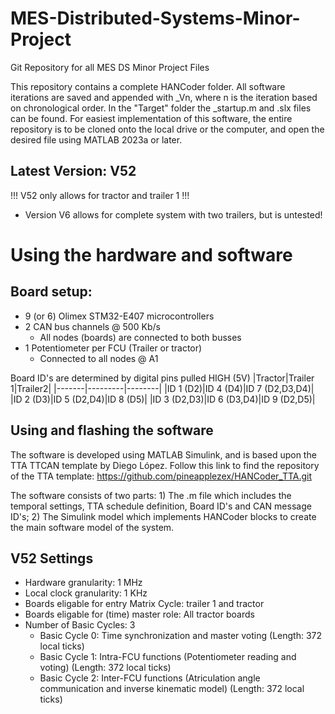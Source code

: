 # MES-Distributed-Systems-Minor-Project
Git Repository for all MES DS Minor Project Files

This repository contains a complete HANCoder folder. All software iterations are saved and appended with \_Vn, where n is the iteration based on chronological order.
In the "Target" folder the \_startup.m and .slx files can be found. For easiest implementation of this software, the entire repository is to be cloned onto the local drive or the computer, and open the desired file using MATLAB 2023a or later. 

## Latest Version: V52
!!! V52 only allows for tractor and trailer 1 !!!

- Version V6 allows for complete system with two trailers, but is untested!

# Using the hardware and software
## Board setup:
- 9 (or 6) Olimex STM32-E407 microcontrollers
- 2 CAN bus channels @ 500 Kb/s
  - All nodes (boards) are connected to both busses
- 1 Potentiometer per FCU (Trailer or tractor)
  - Connected to all nodes @ A1

Board ID's are determined by digital pins pulled HIGH (5V)
|Tractor|Trailer 1|Trailer2|
|-------|---------|--------|
|ID 1 (D2)|ID 4 (D4)|ID 7 (D2,D3,D4)|
|ID 2 (D3)|ID 5 (D2,D4)|ID 8 (D5)|
|ID 3 (D2,D3)|ID 6 (D3,D4)|ID 9 (D2,D5)|

## Using and flashing the software
The software is developed using MATLAB Simulink, and is based upon the TTA TTCAN template by Diego López. Follow this link to find the repository of the TTA template: https://github.com/pineapplezex/HANCoder_TTA.git

The software consists of two parts: 1) The .m file which includes the temporal settings, TTA schedule definition, Board ID's and CAN message ID's; 2) The Simulink model which implements HANCoder blocks to create the main software model of the system. 

## V52 Settings
- Hardware granularity: 1 MHz
- Local clock granularity: 1 KHz
- Boards eligable for entry Matrix Cycle: trailer 1 and tractor
- Boards eligable for (time) master role: All tractor boards
- Number of Basic Cycles: 3
  - Basic Cycle 0: Time synchronization and master voting (Length: 372 local ticks)
  - Basic Cycle 1: Intra-FCU functions (Potentiometer reading and voting) (Length: 372 local ticks)
  - Basic Cycle 2: Inter-FCU functions (Atriculation angle communication and inverse kinematic model) (Length: 372 local ticks)

